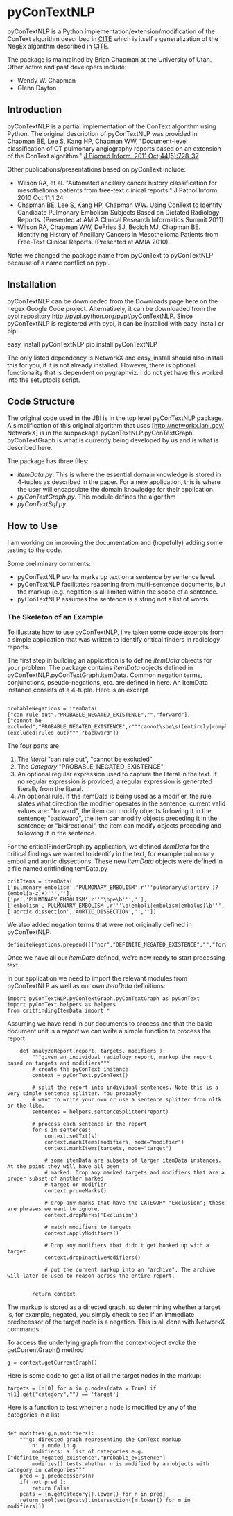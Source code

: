 # pyConTextNLP

pyConTextNLP is a Python implementation/extension/modification of the ConText algorithm described in [CITE]() which is itself a generalization of the NegEx algorithm described in [CITE]().

The package is maintained by Brian Chapman at the University of Utah. Other active and past developers include:

* Wendy W. Chapman
* Glenn Dayton


## Introduction


pyConTextNLP is a partial implementation of the ConText algorithm using Python. The original description of  pyConTextNLP was provided in Chapman BE, Lee S, Kang HP, Chapman WW, "Document-level classification of CT pulmonary angiography reports based on an extension of the ConText algorithm." [J Biomed Inform. 2011 Oct;44(5):728-37](http://www.sciencedirect.com/science/article/pii/S1532046411000621)


Other publications/presentations based on pyConText include:
  * Wilson RA, et al. "Automated ancillary cancer history classification for mesothelioma patients from free-text clinical reports." J Pathol Inform. 2010 Oct 11;1:24.
  * Chapman BE, Lee S, Kang HP, Chapman WW. Using ConText to Identify Candidate Pulmonary Embolism Subjects Based on Dictated Radiology Reports. (Presented at AMIA Clinical Research Informatics Summit 2011)
  * Wilson RA, Chapman WW, DeFries SJ, Becich MJ, Chapman BE. Identifying History of Ancillary Cancers in Mesothelioma Patients from Free-Text Clinical Reports. (Presented at AMIA 2010).

Note: we changed the package name from pyConText to pyConTextNLP because of a name conflict on pypi.

## Installation

pyConTextNLP can be downloaded from the Downloads page here on the negex Google Code project. Alternatively, it can be downloaded from the pypi repository http://pypi.python.org/pypi/pyConTextNLP. Since pyConTextNLP is registered with pypi, it can be installed with easy_install or pip:

easy_install pyConTextNLP 
pip install pyConTextNLP

The only listed dependency is NetworkX and easy_install should also install this for you, if it is not already installed. However, there is optional functionality that is dependent on pygraphviz. I do not yet have this worked into the setuptools script.

## Code Structure

The original code used in the JBI is in the top level pyConTextNLP package. A simplification of this original algorithm that uses [http://networkx.lanl.gov/ NetworkX] is in the subpackage pyConTextNLP.pyConTextGraph. pyConTextGraph is what is currently being developed by us and is what is described here.

The package has three files:

* *itemData.py*. This is where the essential domain knowledge is stored in 4-tuples as described in the paper. For a new application, this is where the user will encapsulate the domain knowledge for their application.
* *pyConTextGraph.py*. This module defines the algorithm
* *pyConTextSql.py*. 

## How to Use

I am working on improving the documentation and (hopefully) adding some testing to the code.

Some preliminary comments:

 * pyConTextNLP works marks up text on a sentence by sentence level. 
 * pyConTextNLP facilitates reasoning from multi-sentence documents, but the markup (e.g. negation is all limited within the scope of a sentence.
 * pyConTextNLP assumes the sentence is a string not a list of words

### The Skeleton of an Example

To illustrate how to use pyConTextNLP, i've taken some code excerpts from a simple application that was written to identify critical finders in radiology reports. 

The first step in building an application is to define _itemData_ objects for your problem. The package contains _itemData_ objects defined in pyConTextNLP.pyConTextGraph.itemData. Common negation terms, conjunctions, pseudo-negations, etc. are defined in here. An itemData instance consists of a 4-tuple. Here is an excerpt

~~~~~

probableNegations = itemData(
["can rule out","PROBABLE_NEGATED_EXISTENCE","","forward"],
["cannot be excluded","PROBABLE_NEGATED_EXISTENCE",r"""cannot\sbe\s((entirely|completely)\s)?(excluded|ruled out)""","backward"])
~~~~~~

The four parts are 
1.  The _literal_ "can rule out", "cannot be excluded"
2.  The _Category_ "PROBABLE_NEGATED_EXISTENCE"
3.  An optional regular expression used to capture the literal in the text. If no regular expression is provided, a regular expression is generated literally from the literal.
4.  An optional rule. If the itemData is being used as a modifier, the rule states what direction the modifier operates in the sentence: current valid values are: "forward", the item can modify objects following it in the sentence; "backward", the item can modify objects preceding it in the sentence; or "bidirectional", the item can modify objects preceding and following it in the sentence.

For the criticalFinderGraph.py application, we defined _itemData_ for the critical findings we wanted to identify in the text, for example pulmonary emboli and aortic dissections. These new _itemData_ objects were defined in a file named critfindingItemData.py

~~~~~
critItems = itemData(
['pulmonary embolism','PULMONARY_EMBOLISM',r'''pulmonary\s(artery )?(embol[a-z]+)''',''], 
['pe','PULMONARY_EMBOLISM',r'''\bpe\b''',''],
['embolism','PULMONARY_EMBOLISM',r'''\b(emboli|embolism|embolus)\b''',''],
['aortic dissection','AORTIC_DISSECTION','',''])
~~~~~~

We also added negation terms that were not originally defined in pyConTextNLP:

~~~~
definiteNegations.prepend([["nor","DEFINITE_NEGATED_EXISTENCE","","forward"],])
~~~~~

Once we have all our _itemData_ defined, we're now ready to start processing text.

In our application we need to import the relevant modules from pyConTextNLP as well as our own _itemData_ definitions:

~~~~
import pyConTextNLP.pyConTextGraph.pyConTextGraph as pyConText
import pyConText.helpers as helpers
from critfindingItemData import *
~~~~~

Assuming we have read in our documents to process and that the basic document unit is a _report_ we can write a simple function to process the report

~~~~~
    def analyzeReport(report, targets, modifiers ):
        """given an individual radiology report, markup the report based on targets and modifiers"""
        # create the pyConText instance
        context = pyConText.pyConText()

        # split the report into individual sentences. Note this is a very simple sentence splitter. You probably
        # want to write your own or use a sentence splitter from nltk or the like.
        sentences = helpers.sentenceSplitter(report)

        # process each sentence in the report
        for s in sentences:
            context.setTxt(s) 
            context.markItems(modifiers, mode="modifier")
            context.markItems(targets, mode="target")

            # some itemData are subsets of larger itemData instances. At the point they will have all been
            # marked. Drop any marked targets and modifiers that are a proper subset of another marked
            # target or modifier
            context.pruneMarks()

            # drop any marks that have the CATEGORY "Exclusion"; these are phrases we want to ignore.
            context.dropMarks('Exclusion')

            # match modifiers to targets
            context.applyModifiers()
           
            # Drop any modifiers that didn't get hooked up with a target
            context.dropInactiveModifiers()

            # put the current markup into an "archive". The archive will later be used to reason across the entire report.


        return context
~~~~~~

The markup is stored as a directed graph, so determining whether a target is, for example, negated, you simply check to see if an immediate predecessor of the target node is a negation. This is all done with NetworkX commands. 

To access the underlying graph from the context object evoke the getCurrentGraph() method

~~~~
g = context.getCurrentGraph()
~~~~

Here is some code to get a list of all the target nodes in the markup:

~~~~
targets = [n[0] for n in g.nodes(data = True) if n[1].get("category","") == 'target']
~~~~~

Here is a function to test whether a node is modified by any of the categories in a list

~~~~~

def modifies(g,n,modifiers):
    """g: directed graph representing the ConText markup
        n: a node in g
        modifiers: a list of categories e.g. ["definite_negated_existence","probable_existence"]
        modifies() tests whether n is modified by an objects with category in categories"""
    pred = g.predecessors(n)
    if( not pred ):
        return False
    pcats = [n.getCategory().lower() for n in pred]
    return bool(set(pcats).intersection([m.lower() for m in modifiers]))
~~~~~~


